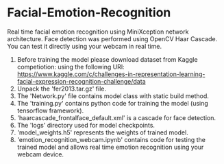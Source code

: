 # Facial-Emotion-Recognition
Real time facial emotion recognition using MiniXception network architecture. 
Face detection was performed using OpenCV Haar Cascade. 
You can test it directly using your webcam in real time.

1. Before training the model please download dataset from Kaggle competiotion:
  using the following URl: https://www.kaggle.com/c/challenges-in-representation-learning-facial-expression-recognition-challenge/data
2. Unpack the 'fer2013.tar.gz' file.
3. The 'Network.py' file contains model class with static build method.
3. The 'training.py' contains python code for training the model (using tensorflow framework).
4. 'haarcascade_frontalface_default.xml' is a cascade for face detection.
4. The 'logs' directory used for model checkpoints.
5. 'model_weights.h5' represents the weights of trained model.
6. 'emotion_recognition_webcam.ipynb' contains code for testing the trained model and allows real time emotion recognition using your webcam device.

